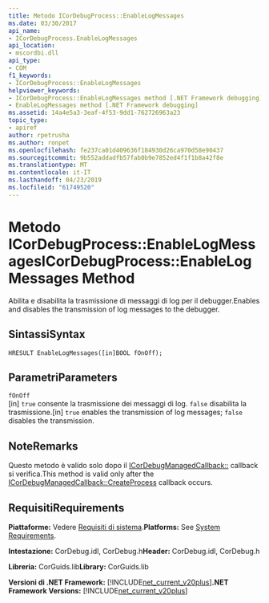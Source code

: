 ```yaml
---
title: Metodo ICorDebugProcess::EnableLogMessages
ms.date: 03/30/2017
api_name:
- ICorDebugProcess.EnableLogMessages
api_location:
- mscordbi.dll
api_type:
- COM
f1_keywords:
- ICorDebugProcess::EnableLogMessages
helpviewer_keywords:
- ICorDebugProcess::EnableLogMessages method [.NET Framework debugging]
- EnableLogMessages method [.NET Framework debugging]
ms.assetid: 14a4e5a3-3eaf-4f53-9dd1-762726963a23
topic_type:
- apiref
author: rpetrusha
ms.author: ronpet
ms.openlocfilehash: fe237ca01d409636f184930d26ca970d58e90437
ms.sourcegitcommit: 9b552addadfb57fab0b9e7852ed4f1f1b8a42f8e
ms.translationtype: MT
ms.contentlocale: it-IT
ms.lasthandoff: 04/23/2019
ms.locfileid: "61749520"
---
```

# <a name="icordebugprocessenablelogmessages-method"></a><span data-ttu-id="6159b-102">Metodo ICorDebugProcess::EnableLogMessages</span><span class="sxs-lookup"><span data-stu-id="6159b-102">ICorDebugProcess::EnableLogMessages Method</span></span>
<span data-ttu-id="6159b-103">Abilita e disabilita la trasmissione di messaggi di log per il debugger.</span><span class="sxs-lookup"><span data-stu-id="6159b-103">Enables and disables the transmission of log messages to the debugger.</span></span>  
  
## <a name="syntax"></a><span data-ttu-id="6159b-104">Sintassi</span><span class="sxs-lookup"><span data-stu-id="6159b-104">Syntax</span></span>  
  
```  
HRESULT EnableLogMessages([in]BOOL fOnOff);  
```  
  
## <a name="parameters"></a><span data-ttu-id="6159b-105">Parametri</span><span class="sxs-lookup"><span data-stu-id="6159b-105">Parameters</span></span>  
 `fOnOff`  
 <span data-ttu-id="6159b-106">[in] `true` consente la trasmissione dei messaggi di log. `false` disabilita la trasmissione.</span><span class="sxs-lookup"><span data-stu-id="6159b-106">[in] `true` enables the transmission of log messages; `false` disables the transmission.</span></span>  
  
## <a name="remarks"></a><span data-ttu-id="6159b-107">Note</span><span class="sxs-lookup"><span data-stu-id="6159b-107">Remarks</span></span>  
 <span data-ttu-id="6159b-108">Questo metodo è valido solo dopo il [ICorDebugManagedCallback::](../../../../docs/framework/unmanaged-api/debugging/icordebugmanagedcallback-createprocess-method.md) callback si verifica.</span><span class="sxs-lookup"><span data-stu-id="6159b-108">This method is valid only after the [ICorDebugManagedCallback::CreateProcess](../../../../docs/framework/unmanaged-api/debugging/icordebugmanagedcallback-createprocess-method.md) callback occurs.</span></span>  
  
## <a name="requirements"></a><span data-ttu-id="6159b-109">Requisiti</span><span class="sxs-lookup"><span data-stu-id="6159b-109">Requirements</span></span>  
 <span data-ttu-id="6159b-110">**Piattaforme:** Vedere [Requisiti di sistema](../../../../docs/framework/get-started/system-requirements.md).</span><span class="sxs-lookup"><span data-stu-id="6159b-110">**Platforms:** See [System Requirements](../../../../docs/framework/get-started/system-requirements.md).</span></span>  
  
 <span data-ttu-id="6159b-111">**Intestazione:** CorDebug.idl, CorDebug.h</span><span class="sxs-lookup"><span data-stu-id="6159b-111">**Header:** CorDebug.idl, CorDebug.h</span></span>  
  
 <span data-ttu-id="6159b-112">**Libreria:** CorGuids.lib</span><span class="sxs-lookup"><span data-stu-id="6159b-112">**Library:** CorGuids.lib</span></span>  
  
 <span data-ttu-id="6159b-113">**Versioni di .NET Framework:** [!INCLUDE[net_current_v20plus](../../../../includes/net-current-v20plus-md.md)]</span><span class="sxs-lookup"><span data-stu-id="6159b-113">**.NET Framework Versions:** [!INCLUDE[net_current_v20plus](../../../../includes/net-current-v20plus-md.md)]</span></span>
